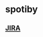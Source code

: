 # spotiby
## [JIRA](https://d1rtyloudx.atlassian.net/jira/software/projects/GUZ/boards/3/backlog?epics=visible)
